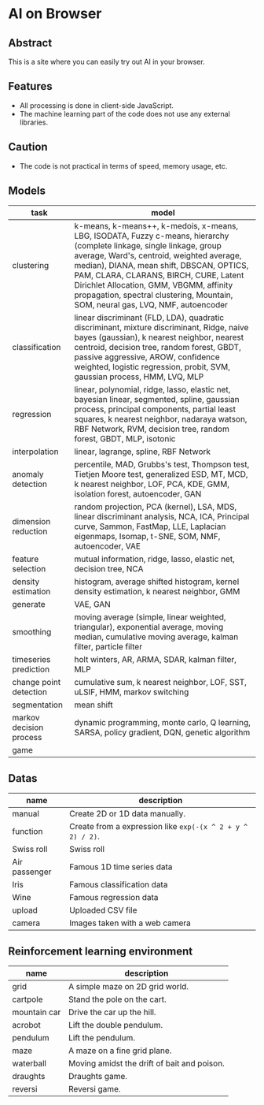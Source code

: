 # AI on Browser

## Abstract

This is a site where you can easily try out AI in your browser.

## Features

- All processing is done in client-side JavaScript.
- The machine learning part of the code does not use any external libraries.

## Caution

- The code is not practical in terms of speed, memory usage, etc.

## Models

| task | model |
| ---- | ----- |
| clustering | k-means, k-means++, k-medois, x-means, LBG, ISODATA, Fuzzy c-means, hierarchy (complete linkage, single linkage, group average, Ward's, centroid, weighted average, median), DIANA, mean shift, DBSCAN, OPTICS, PAM, CLARA, CLARANS, BIRCH, CURE, Latent Dirichlet Allocation, GMM, VBGMM, affinity propagation, spectral clustering, Mountain, SOM, neural gas, LVQ, NMF, autoencoder |
| classification | linear discriminant (FLD, LDA), quadratic discriminant, mixture discriminant, Ridge, naive bayes (gaussian), k nearest neighbor, nearest centroid, decision tree, random forest, GBDT, passive aggressive, AROW, confidence weighted, logistic regression, probit, SVM, gaussian process, HMM, LVQ, MLP |
| regression | linear, polynomial, ridge, lasso, elastic net, bayesian linear, segmented, spline, gaussian process, principal components, partial least squares, k nearest neighbor, nadaraya watson, RBF Network, RVM, decision tree, random forest, GBDT, MLP, isotonic |
| interpolation | linear, lagrange, spline, RBF Network |
| anomaly detection | percentile, MAD, Grubbs's test, Thompson test, Tietjen Moore test, generalized ESD, MT, MCD, k nearest neighbor, LOF, PCA, KDE, GMM, isolation forest, autoencoder, GAN |
| dimension reduction | random projection, PCA (kernel), LSA, MDS, linear discriminant analysis, NCA, ICA, Principal curve, Sammon, FastMap, LLE, Laplacian eigenmaps, Isomap, t-SNE, SOM, NMF, autoencoder, VAE |
| feature selection | mutual information, ridge, lasso, elastic net, decision tree, NCA |
| density estimation | histogram, average shifted histogram, kernel density estimation, k nearest neighbor, GMM |
| generate | VAE, GAN |
| smoothing | moving average (simple, linear weighted, triangular), exponential average, moving median, cumulative moving average, kalman filter, particle filter |
| timeseries prediction | holt winters, AR, ARMA, SDAR, kalman filter, MLP |
| change point detection | cumulative sum, k nearest neighbor, LOF, SST, uLSIF, HMM, markov switching |
| segmentation | mean shift |
| markov decision process | dynamic programming, monte carlo, Q learning, SARSA, policy gradient, DQN, genetic algorithm |
| game | |

## Datas

| name | description |
| ---- | ----------- |
| manual | Create 2D or 1D data manually. |
| function | Create from a expression like `exp(-(x ^ 2 + y ^ 2) / 2)`. |
| Swiss roll | Swiss roll |
| Air passenger | Famous 1D time series data |
| Iris | Famous classification data |
| Wine | Famous regression data |
| upload | Uploaded CSV file |
| camera | Images taken with a web camera |

## Reinforcement learning environment

| name | description |
| ---- | ----------- |
| grid | A simple maze on 2D grid world. |
| cartpole | Stand the pole on the cart. |
| mountain car | Drive the car up the hill. |
| acrobot | Lift the double pendulum. |
| pendulum | Lift the pendulum. |
| maze | A maze on a fine grid plane. |
| waterball | Moving amidst the drift of bait and poison. |
| draughts | Draughts game. |
| reversi | Reversi game. |
